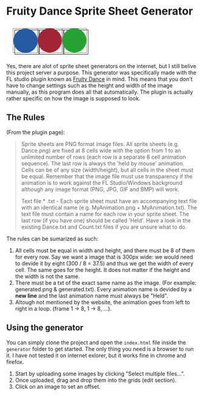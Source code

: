# Fruity Dance Sprite Sheet Generator

![Logotype](logotype.png)

Yes, there are alot of sprite sheet generators on the internet, but I still belive this project server a purpose. 
This generator was specifically made with the FL studio plugin known as [Fruity Dance](https://www.image-line.com/fl-studio-learning/fl-studio-online-manual/html/plugins/Fruity%20Dance.htm) in mind. This means that you don't have to change settings such as the height and width of the image manually, as this program does all that automatically. The plugin is actually rather specific on how the image is supposed to look. 

## The Rules
(From the plugin page):
> Sprite sheets are PNG format image files. All sprite sheets (e.g. Dance.png) are fixed at 8 cells wide with the option from 1 to an unlimited number of rows (each row is a separate 8 cell animation sequence). The last row is always the 'held by mouse' animation. Cells can be of any size (width/height), but all cells in the sheet must be equal. Remember that the image file must use transparency if the animation is to work against the FL Studio/Windows background although any image format (PNG, JPG, GIF and BMP) will work.
> 
>Text file * .txt - Each sprite sheet must have an accompanying text file with an identical name (e.g. MyAnimation.png + MyAnimation.txt). The text file must contain a name for each row in your sprite sheet. The last row (if you have one) should be called 'Held'. Have a look in the existing Dance.txt and Count.txt files if you are unsure what to do.

The rules can be sumarized as such:
1. All cells must be equal in width and height, and there must be 8 of them for every row. Say we want a image that is 300px wide: we would need to devide it by eight (300 / 8 = 37.5) and thus we get the width of every cell. The same goes for the height. It does not matter if the height and the width is not the same.
2. There must be a txt of the exact same name as the image. (For example: generated.png & generated.txt). Every animation name is devided by a **new line** and the last animation name must always be "Held".
3. Altough not mentioned by the website, the animation goes from left to right in a loop. (frame 1 -> 8, 1 -> 8, ...).

## Using the generator
You can simply clone the project and open the `index.html` file inside the `generator` folder to get started. The only thing you need is a browser to run it. I have not tested it on internet exlorer, but it works fine in chrome and firefox.

1. Start by uploading some images by clicking "Select multiple files...". 
2. Once uploaded, drag and drop them into the grids (edit section). 
3. Click on an image to set an offset. 